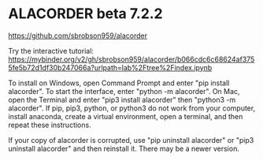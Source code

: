 # ALACORDER beta 7.2.2

https://github.com/sbrobson959/alacorder

Try the interactive tutorial:
https://mybinder.org/v2/gh/sbrobson959/alacorder/b066cdc6c68624af3755fe5b72d1df30b247066a?urlpath=lab%2Ftree%2Findex.ipynb

To install on Windows, open Command Prompt and enter "pip install alacorder". To start the interface, enter "python -m alacorder". On Mac, open the Terminal and enter "pip3 install alacorder" then "python3 -m alacorder". If pip, pip3, python, or python3 do not work from your computer, install anaconda, create a virtual environment, open a terminal, and then repeat these instructions.

If your copy of alacorder is corrupted, use "pip uninstall alacorder" or "pip3 uninstall alacorder" and then reinstall it. There may be a newer version.

